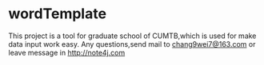 # wordTemplate
This project is a tool for graduate school of CUMTB,which is used for make data input work easy.
Any questions,send mail to chang9wei7@163.com or leave message in http://note4j.com
